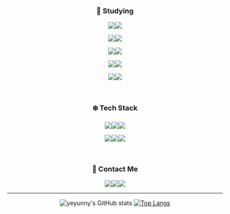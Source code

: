 <div align="center">
  
### 🩵 Studying

<img src="https://img.shields.io/badge/react-61DAFB?style=for-the-badge&logo=react&logoColor=black"><img src="https://img.shields.io/badge/Next.js-000000?style=for-the-badge&logo=Next.js&logoColor=white"/>

<img src="https://img.shields.io/badge/JavaScript-F7DF1E?style=for-the-badge&logo=JavaScript&logoColor=white"><img src="https://img.shields.io/badge/TypeScript-3178C6?style=for-the-badge&logo=TypeScript&logoColor=white">

<img src="https://img.shields.io/badge/html5-E34F26?style=for-the-badge&logo=html5&logoColor=white"><img src="https://img.shields.io/badge/css-1572B6?style=for-the-badge&logo=css3&logoColor=white">

<img src="https://img.shields.io/badge/Node.js-339933?style=for-the-badge&logo=Node.js&logoColor=white"><img src="https://img.shields.io/badge/Express-000000?style=for-the-badge&logo=Express&logoColor=white">
  

<img src="https://img.shields.io/badge/MySQL-4479A1?style=for-the-badge&logo=MySQL&logoColor=white"><img src="https://img.shields.io/badge/PostgreSQL-4169E1?style=for-the-badge&logo=PostgreSQL&logoColor=white">

<br>

 ### ❄️ Tech Stack

<img src="https://img.shields.io/badge/Git-F05032?style=for-the-badge&logo=Git&logoColor=white"><img src="https://img.shields.io/badge/GitHub-181717?style=for-the-badge&logo=GitHub&logoColor=white"><img src="https://img.shields.io/badge/Visual Studio Code-007ACC?style=for-the-badge&logo=Visual Studio Code&logoColor=white">

<img src="https://img.shields.io/badge/Slack-4A154B?style=for-the-badge&logo=Slack&logoColor=white"><img src="https://img.shields.io/badge/Trello-0052CC?style=for-the-badge&logo=Trello&logoColor=white"><img src="https://img.shields.io/badge/Figma-F24E1E?style=for-the-badge&logo=Figma&logoColor=white">

 <br>

### 🫧 Contact Me
<a href="https://velog.io/@yeyun_ny"><img src="https://img.shields.io/badge/Velog-20C997?style=for-the-badge&logo=Velog&logoColor=white"/></a><a href="https://www.linkedin.com/in/ye-yun-sim-74b631235/"><img src="https://img.shields.io/badge/LinkedIn-0A66C2?style=for-the-badge&logo=LinkedIn&logoColor=white"/></a><a href="https://hallo.yunye@gmail.com"><img src="https://img.shields.io/badge/Gmail-EA4335?style=for-the-badge&logo=Gmail&logoColor=white"/></a>
  
<!--   <img src="https://img.shields.io/badge/NestJS-E0234E?style=for-the-badge&logo=NestJS&logoColor=white">-->
<!--   
<img src="https://img.shields.io/badge/java-007396?style=for-the-badge&logo=java&logoColor=white"/><img src="https://img.shields.io/badge/Spring-6DB33F?style=for-the-badge&logo=Spring&logoColor=white"/>
<!-- <img src="https://img.shields.io/badge/SpringBoot-6DB33F?style=for-the-badge&logo=SpringBoot&logoColor=white"/> -->
  
-----
![yeyunny's GitHub stats](https://github-readme-stats.vercel.app/api?username=yeyunny&show_icons=true)
[![Top Langs](https://github-readme-stats.vercel.app/api/top-langs/?username=yeyunny&layout=compact)](https://github.com/yeyunny/github-readme-stats)
</div>
<!--
**yeyunny/yeyunny** is a ✨ _special_ ✨ repository because its `README.md` (this file) appears on your GitHub profile.

Here are some ideas to get you started:

- 🔭 I’m currently working on ...
- 🌱 I’m currently learning ...
- 👯 I’m looking to collaborate on ...
- 🤔 I’m looking for help with ...
- 💬 Ask me about ...
- 📫 How to reach me: ...
- 😄 Pronouns: ...
- ⚡ Fun fact: ...
-->
